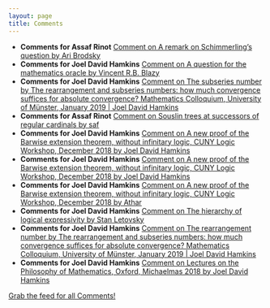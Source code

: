 ```yaml
---
layout: page
title: Comments
---
```


* **Comments for Assaf Rinot** [Comment on A remark on Schimmerling’s question by Ari Brodsky](http://blog.assafrinot.com/?p=4456#comment-640)
* **Comments for Joel David Hamkins** [Comment on A question for the mathematics oracle by Vincent R.B. Blazy](http://jdh.hamkins.org/question-for-the-math-oracle/#comment-9892)
* **Comments for Joel David Hamkins** [Comment on The subseries number by The rearrangement and subseries numbers: how much convergence suffices for absolute convergence? Mathematics Colloquium, University of Münster, January 2019 \| Joel David Hamkins](http://jdh.hamkins.org/the-subseries-number/#comment-9848)
* **Comments for Assaf Rinot** [Comment on Souslin trees at successors of regular cardinals by saf](http://blog.assafrinot.com/?p=4550#comment-635)
* **Comments for Joel David Hamkins** [Comment on A new proof of the Barwise extension theorem, without infinitary logic, CUNY Logic Workshop, December 2018 by Joel David Hamkins](http://jdh.hamkins.org/a-new-proof-of-the-barwise-extension-theorem-cuny-logic-workshop-december-2018/#comment-9567)
* **Comments for Joel David Hamkins** [Comment on A new proof of the Barwise extension theorem, without infinitary logic, CUNY Logic Workshop, December 2018 by Joel David Hamkins](http://jdh.hamkins.org/a-new-proof-of-the-barwise-extension-theorem-cuny-logic-workshop-december-2018/#comment-9566)
* **Comments for Joel David Hamkins** [Comment on A new proof of the Barwise extension theorem, without infinitary logic, CUNY Logic Workshop, December 2018 by Athar](http://jdh.hamkins.org/a-new-proof-of-the-barwise-extension-theorem-cuny-logic-workshop-december-2018/#comment-9565)
* **Comments for Joel David Hamkins** [Comment on The hierarchy of logical expressivity by Stan Letovsky](http://jdh.hamkins.org/the-hierarchy-of-logical-expressivity/#comment-9546)
* **Comments for Joel David Hamkins** [Comment on The rearrangement number by The rearrangement and subseries numbers: how much convergence suffices for absolute convergence? Mathematics Colloquium, University of Münster, January 2019 \| Joel David Hamkins](http://jdh.hamkins.org/the-rearrangement-number/#comment-9447)
* **Comments for Joel David Hamkins** [Comment on Lectures on the Philosophy of Mathematics, Oxford, Michaelmas 2018 by Joel David Hamkins](http://jdh.hamkins.org/lectures-on-the-philosophy-of-mathematics-oxford-michaelmas-2018/#comment-9403)

[Grab the feed for all Comments!](Comments.xml)
